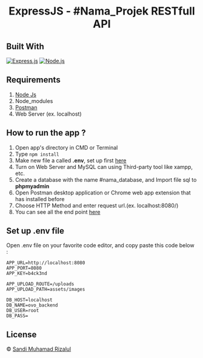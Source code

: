 <h1 align="center">ExpressJS - #Nama_Projek RESTfull API</h1>

## Built With

[![Express.js](https://img.shields.io/badge/Express.js-4.x-orange.svg?style=rounded-square)](https://expressjs.com/en/starter/installing.html)
[![Node.js](https://img.shields.io/badge/Node.js-v.12.13-green.svg?style=rounded-square)](https://nodejs.org/)

## Requirements

1. <a href="https://nodejs.org/en/download/">Node Js</a>
2. Node_modules
3. <a href="https://www.getpostman.com/">Postman</a>
4. Web Server (ex. localhost)

## How to run the app ?

1. Open app's directory in CMD or Terminal
2. Type `npm install`
3. Make new file a called **.env**, set up first [here](#set-up-env-file)
4. Turn on Web Server and MySQL can using Third-party tool like xampp, etc.
5. Create a database with the name #nama_database, and Import file sql to **phpmyadmin**
6. Open Postman desktop application or Chrome web app extension that has installed before
7. Choose HTTP Method and enter request url.(ex. localhost:8080/)
8. You can see all the end point [here](https://www.getpostman.com/collections/e5d8e63879241482847a)

## Set up .env file

Open .env file on your favorite code editor, and copy paste this code below :

```
APP_URL=http://localhost:8080
APP_PORT=8080
APP_KEY=b4ck3nd

APP_UPLOAD_ROUTE=/uploads
APP_UPLOAD_PATH=assets/images

DB_HOST=localhost
DB_NAME=ovo_backend
DB_USER=root
DB_PASS=
```

## License

© [Sandi Muhamad Rizalul](https://github.com/PurpleReborn/)
